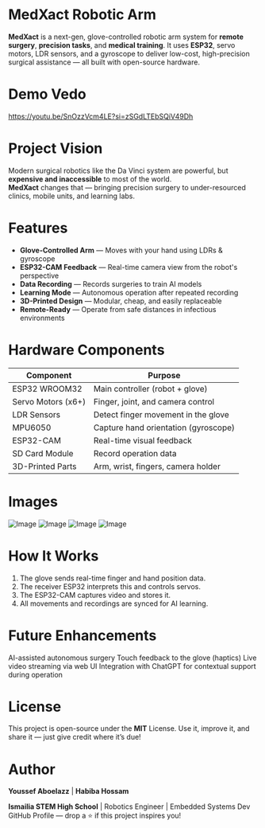 # MedXact Robotic Arm 

**MedXact** is a next-gen, glove-controlled robotic arm system for **remote surgery**, **precision tasks**, and **medical training**. It uses **ESP32**, servo motors, LDR sensors, and a gyroscope to deliver low-cost, high-precision surgical assistance — all built with open-source hardware.

# Demo Vedo
https://youtu.be/SnOzzVcm4LE?si=zSGdLTEbSQiV49Dh

#  Project Vision

Modern surgical robotics like the Da Vinci system are powerful, but **expensive and inaccessible** to most of the world.  
**MedXact** changes that — bringing precision surgery to under-resourced clinics, mobile units, and learning labs.

#  Features

-  **Glove-Controlled Arm** — Moves with your hand using LDRs & gyroscope  
-  **ESP32-CAM Feedback** — Real-time camera view from the robot's perspective  
-  **Data Recording** — Records surgeries to train AI models  
-  **Learning Mode** — Autonomous operation after repeated recording  
-  **3D-Printed Design** — Modular, cheap, and easily replaceable  
-  **Remote-Ready** — Operate from safe distances in infectious environments


#  Hardware Components

| Component           | Purpose                                |
|---------------------|----------------------------------------|
| ESP32 WROOM32       | Main controller (robot + glove)        |
| Servo Motors (x6+)  | Finger, joint, and camera control      |
| LDR Sensors         | Detect finger movement in the glove    |
| MPU6050             | Capture hand orientation (gyroscope)   |
| ESP32-CAM           | Real-time visual feedback              |
| SD Card Module      | Record operation data                  |
| 3D-Printed Parts    | Arm, wrist, fingers, camera holder     |


# Images

![Image](https://github.com/user-attachments/assets/f011b266-62e7-40a0-bd35-4975608539b3)
![Image](https://github.com/user-attachments/assets/5a329457-4e41-4d2a-bf62-f249c884efcd)
![Image](https://github.com/user-attachments/assets/1ce23f23-54c3-422e-b7b1-4c0dc42129ff)
![Image](https://github.com/user-attachments/assets/75b51df1-2422-490e-837c-7c02cf521c05)

# How It Works

1. The glove sends real-time finger and hand position data.
2.  The receiver ESP32 interprets this and controls servos.
3.  The ESP32-CAM captures video and stores it.
4.  All movements and recordings are synced for AI learning.

# Future Enhancements

AI-assisted autonomous surgery
Touch feedback to the glove (haptics)
Live video streaming via web UI
Integration with ChatGPT for contextual support during operation


# License
This project is open-source under the **MIT** License. 
Use it, improve it, and share it — just give credit where it’s due!


# Author
**Youssef Aboelazz** | **Habiba Hossam**

**Ismailia STEM High School**
| Robotics Engineer | Embedded Systems Dev
GitHub Profile — drop a ⭐ if this project inspires you!
